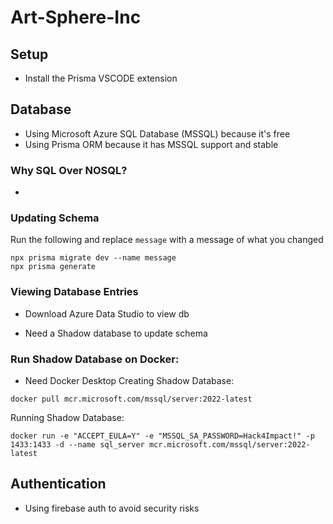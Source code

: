 # Art-Sphere-Inc

## Setup
* Install the Prisma VSCODE extension

## Database
* Using Microsoft Azure SQL Database (MSSQL) because it's free
* Using Prisma ORM because it has MSSQL support and stable

### Why SQL Over NOSQL?
* 

### Updating Schema
Run the following and replace `message` with a message of what you changed
```
npx prisma migrate dev --name message
npx prisma generate
```

### Viewing Database Entries
* Download Azure Data Studio to view db

* Need a Shadow database to update schema
### Run Shadow Database on Docker:
* Need Docker Desktop
Creating Shadow Database:
```
docker pull mcr.microsoft.com/mssql/server:2022-latest
```
Running Shadow Database:
```
docker run -e "ACCEPT_EULA=Y" -e "MSSQL_SA_PASSWORD=Hack4Impact!" -p 1433:1433 -d --name sql_server mcr.microsoft.com/mssql/server:2022-latest
``` 

## Authentication
* Using firebase auth to avoid security risks
